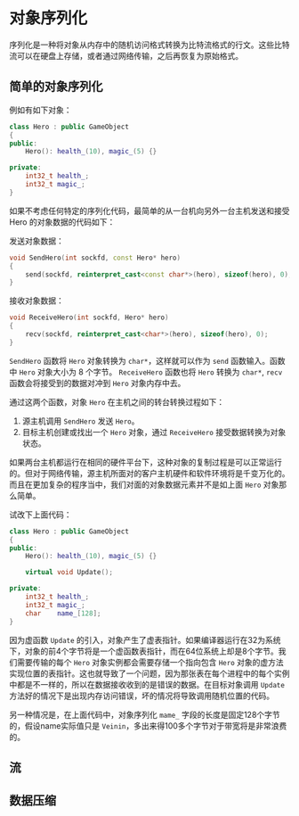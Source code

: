 # 对象序列化

序列化是一种将对象从内存中的随机访问格式转换为比特流格式的行文。这些比特流可以在硬盘上存储，或者通过网络传输，之后再恢复为原始格式。

## 简单的对象序列化

例如有如下对象：

```cpp
class Hero : public GameObject
{
public:
	Hero(): health_(10), magic_(5) {}

private:
	int32_t health_;
	int32_t magic_;
}
```

如果不考虑任何特定的序列化代码，最简单的从一台机向另外一台主机发送和接受 Hero 的对象数据的代码如下：

发送对象数据：

```cpp
void SendHero(int sockfd, const Hero* hero)
{
	send(sockfd, reinterpret_cast<const char*>(hero), sizeof(hero), 0);
}
```

接收对象数据：

```cpp
void ReceiveHero(int sockfd, Hero* hero)
{
	recv(sockfd, reinterpret_cast<char*>(hero), sizeof(hero), 0);
}
```

`SendHero` 函数将 `Hero` 对象转换为 `char*`，这样就可以作为 `send` 函数输入。函数中 `Hero` 对象大小为 8 个字节。
`ReceiveHero` 函数也将 `Hero` 转换为 `char*`, `recv` 函数会将接受到的数据对冲到 `Hero` 对象内存中去。

通过这两个函数，对象 `Hero` 在主机之间的转台转换过程如下：

1. 源主机调用 `SendHero` 发送 `Hero`。
2. 目标主机创建或找出一个 `Hero` 对象，通过 `ReceiveHero` 接受数据转换为对象状态。

如果两台主机都运行在相同的硬件平台下，这种对象的复制过程是可以正常运行的。但对于网络传输，源主机所面对的客户主机硬件和软件环境将是千变万化的。
而且在更加复杂的程序当中，我们对面的对象数据元素并不是如上面 `Hero` 对象那么简单。

试改下上面代码：

```cpp
class Hero : public GameObject
{
public:
	Hero(): health_(10), magic_(5) {}

	virtual void Update();

private:
	int32_t health_;
	int32_t magic_;
	char	name_[128];
}
```

因为虚函数 `Update` 的引入，对象产生了虚表指针。如果编译器运行在32为系统下，对象的前4个字节将是一个虚函数表指针，而在64位系统上却是8个字节。我们需要传输的每个 `Hero` 对象实例都会需要存储一个指向包含 `Hero` 对象的虚方法实现位置的表指针。这也就导致了一个问题，因为那张表在每个进程中的每个实例中都是不一样的，所以在数据接收收到的是错误的数据。在目标对象调用 `Update` 方法好的情况下是出现内存访问错误，坏的情况将导致调用随机位置的代码。

另一种情况是，在上面代码中，对象序列化 `mame_` 字段的长度是固定128个字节的，假设name实际值只是 `Veinin`，多出来得100多个字节对于带宽将是非常浪费的。

## 流

## 数据压缩